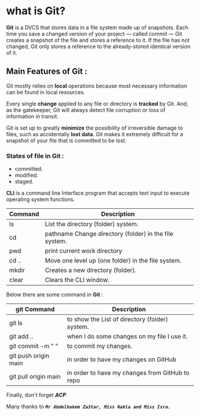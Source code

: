 # what is Git?
**Git** is a DVCS that stores data in a file system made up of snapshots. Each time you save a changed version of your project — called commit — Git creates a snapshot of the file and stores a reference to it. If the file has not changed, Git only stores a reference to the already-stored identical version of it.

## Main Features of Git :

Git mostly relies on **local** operations because most necessary information can be found in local resources. 

Every single **change** applied to any file or directory is **tracked** by Git. And, as the gatekeeper, Git will always detect file corruption or loss of information in transit.

Git is set up to greatly **minimize** the possibility of irreversible damage to files, such as accidentally **lost data**. Git makes it extremely difficult for a snapshot of your file that is committed to be lost.

### States of file in Git :
* committed.
* modified.
* staged.

**CLI** is a command line Interface program that accepts text input to execute operating system functions.

Command	| Description                                              |
--------|----------------------------------------------------------|
ls	    | List the directory (folder) system.                      |
cd      | pathname	Change directory (folder) in the file system.  |
pwd     | print current work directory                             |
cd ..   |	Move one level up (one folder) in the file system.       |
mkdir	  | Creates a new directory (folder).                        |
clear   |	Clears the CLI window.                                   |

Below there are some command in **Git** :

git Command	| Description                                          |
--------|----------------------------------------------------------|
git ls  | to show the List of directory (folder) system.           |
git add .. | when I do some changes on my file I use it.           |
git commit -m " " |	to commit my changes.                          |
git push origin main| in order to have my changes on GitHub        |
git pull origin main| in order to have my changes from GitHub to repo|


Finally, don't forget _**ACP**_.

Many thanks to ***`Mr Abdelhakem Za3tar, Miss Nahla and Miss Isra.`***